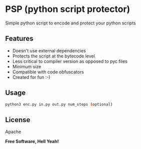 # PSP (python script protector)

Simple python script to encode and protect your python scripts

## Features

- Doesn't use external dependencies
- Protects the script at the bytecode level 
- Less critical to compiler version as opposed to pyc files
- Minimum size
- Compatible with code obfuscators 
- Created for fun :-)

## Usage

```sh
python3 enc.py in.py out.py num_steps (optional)
```

## License

Apache

**Free Software, Hell Yeah!**

